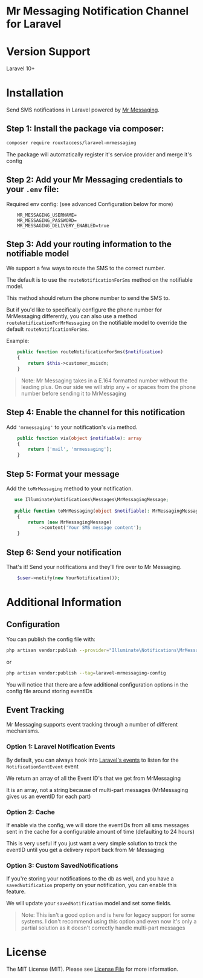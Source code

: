 # Mr Messaging Notification Channel for Laravel

# Version Support
Laravel 10+

# Installation

Send SMS notifications in Laravel powered by [Mr Messaging](https://www.mrmessaging.net/).

## Step 1: Install the package via composer:

```bash
composer require rouxtaccess/laravel-mrmessaging
```

The package will automatically register it's service provider and merge it's config


## Step 2: Add your Mr Messaging credentials to your `.env` file:

Required env config: (see advanced Configuration below for more)
```
    MR_MESSAGING_USERNAME=
    MR_MESSAGING_PASSWORD=
    MR_MESSAGING_DELIVERY_ENABLED=true
```

## Step 3: Add your routing information to the notifiable model
We support a few ways to route the SMS to the correct number.

The default is to use the `routeNotificationForSms` method on the notifiable model.

This method should return the phone number to send the SMS to.

But if you'd like to specifically configure the phone number for MrMessaging differently, you can also use a method `routeNotificationForMrMessaging` on the notifiable model to override the default `routeNotificationForSms`.

Example:
```php
    public function routeNotificationForSms($notification)
    {
        return $this->customer_msisdn;
    }
```

> Note: Mr Messaging takes in a E.164 formatted number without the leading plus. On our side we will strip any + or spaces from the phone number before sending it to MrMessaging


## Step 4: Enable the channel for this notification

Add `'mrmessaging'` to your notification's `via` method.

```php
    public function via(object $notifiable): array
    {
        return ['mail', 'mrmessaging'];
    }
```

## Step 5: Format your message
Add the `toMrMessaging` method to your notification.

```php
   use Illuminate\Notifications\Messages\MrMessagingMessage;
   
   public function toMrMessaging(object $notifiable): MrMessagingMessage
    {
        return (new MrMessagingMessage)
            ->content('Your SMS message content');
    }
```

## Step 6: Send your notification

That's it! Send your notifications and they'll fire over to Mr Messaging.

```php
    $user->notify(new YourNotification());
```



# Additional Information

## Configuration
You can publish the config file with:
```bash
php artisan vendor:publish --provider="Illuminate\Notifications\MrMessagingServiceProvider"
```
or
```bash
php artisan vendor:publish --tag=laravel-mrmessaging-config
```

You will notice that there are a few additional configuration options in the config file around storing eventIDs

## Event Tracking
Mr Messaging supports event tracking through a number of different mechanisms.

### Option 1: Laravel Notification Events 
By default, you can always hook into [Laravel's events](https://laravel.com/docs/11.x/notifications#notification-sent-event) to listen for the `NotificationSentEvent` event

We return an array of all the Event ID's that we get from MrMessaging

It is an array, not a string because of multi-part messages (MrMessaging gives us an eventID for each part)

### Option 2: Cache
If enable via the config, we will store the eventIDs from all sms messages sent in the cache for a configurable amount of time (defaulting to 24 hours)

This is very useful if you just want a very simple solution to track the eventID until you get a delivery report back from Mr Messaging

### Option 3: Custom SavedNotifications
If you're storing your notifications to the db as well, and you have a `savedNotification` property on your notification, you can enable this feature.

We will update your `savedNotification` model and set some fields.

>Note: This isn't a good option and is here for legacy support for some systems. I don't recommend using this option and even now it's only a partial solution as it doesn't correctly handle multi-part messages


# License

The MIT License (MIT). Please see [License File](LICENSE) for more information.